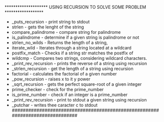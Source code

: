 ******************** USING RECURSION TO SOLVE SOME PROBLEM ******************

 * _puts_recursion - print string to stdout
 * strlen - gets the lenght of the string
 * compare_palindrome - compare string for palindrome
 * is_palindrome - determine if a given string is palindrome or not
 * strlen_no_wilds - Returns the length of a string,
 * iterate_wild - Iterates through a string located at a wildcard
 * postfix_match - Checks if a string str matches the postfix of
 * wildcmp - Compares two strings, considering wildcard characters.
 * _print_rev_recursion - prints the reverse of a string using recursion
 * _strlen_recursion - get the length of a string using recursion
 * factorial - calculates the factorial of a given number
 * _pow_recursion - raises x to it y power
 * _sqrt_recursion - gets the perfect square-root of a given integer
 * prime_checker - check for the prime_number
 * is_prime_number - check if an integer is a prime_number
 * _print_rev_recursion - print to stdout a given string using recursion
 * _putchar - writes thee caracter c to stdout
##############################################################################
